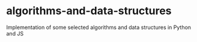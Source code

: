 # algorithms-and-data-structures
Implementation of some selected algorithms and data structures in Python and JS
